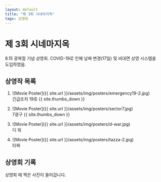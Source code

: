 ```yaml
---
layout: default
title: "제 3회 시네마지옥"
tags: 상영회
---
```


# 제 3회 시네마지옥
8.15 광복절 기념 상영회. COVID-19로 인해 날짜 변경(17일) 및 비대면 상영 시스템을 도입하였음.

## 상영작 목록

1. ![Movie Poster]({{ site.url }}/assets/img/posters/emergency19-2.jpg)
<br>긴급조치 19호 {{ site.thumbs_down }}

2. ![Movie Poster]({{ site.url }}/assets/img/posters/sector7.jpg)
<br>7광구 {{ site.thumbs_down }}

3. ![Movie Poster]({{ site.url }}/assets/img/posters/d-war.jpg)
<br>디 워

4. ![Movie Poster]({{ site.url }}/assets/img/posters/tazza-2.jpg)
<br>타짜


## 상영회 기록

상영회 때 찍은 사진이 들어갑니다.
